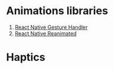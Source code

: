 # Animations libraries

1. [ React Native Gesture Handler ](https://docs.swmansion.com/react-native-gesture-handler/docs/)
2. [ React Native Reanimated ](https://docs.swmansion.com/react-native-reanimated/)

# Haptics
